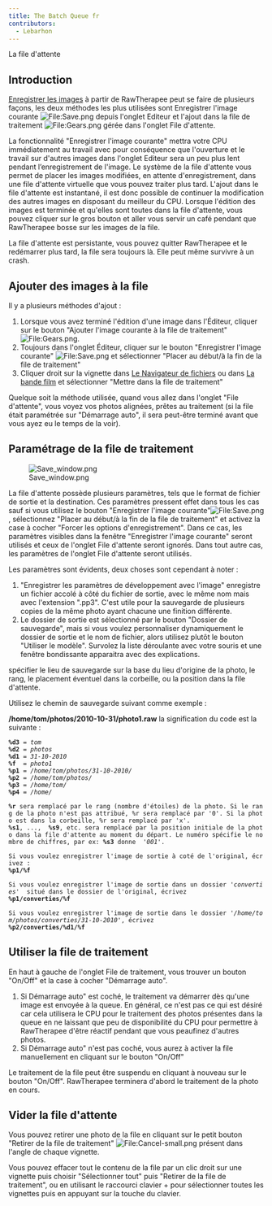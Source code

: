 ```yaml
---
title: The Batch Queue fr
contributors:
  - Lebarhon
---
```


<div class="pagetitle">

La file d'attente

</div>

## Introduction

[Enregistrer les images](saving_images/fr) à partir de
RawTherapee peut se faire de plusieurs façons, les deux méthodes les
plus utilisées sont Enregistrer l'image courante
![<File:Save.png>](Save.png "File:Save.png") depuis l'onglet Editeur et
l'ajout dans la file de traitement
![<File:Gears.png>](Gears.png "File:Gears.png") gérée dans l'onglet File
d'attente.

La fonctionnalité "Enregistrer l'image courante" mettra votre CPU
immédiatement au travail avec pour conséquence que l'ouverture et le
travail sur d'autres images dans l'onglet Editeur sera un peu plus lent
pendant l’enregistrement de l'image. Le système de la file d'attente
vous permet de placer les images modifiées, en attente d'enregistrement,
dans une file d'attente virtuelle que vous pouvez traiter plus tard.
L'ajout dans le file d'attente est instantané, il est donc possible de
continuer la modification des autres images en disposant du meilleur du
CPU. Lorsque l'édition des images est terminée et qu'elles sont toutes
dans la file d'attente, vous pouvez cliquer sur le gros bouton et aller
vous servir un café pendant que RawTherapee bosse sur les images de la
file.

La file d'attente est persistante, vous pouvez quitter RawTherapee et le
redémarrer plus tard, la file sera toujours là. Elle peut même survivre
à un crash.

## Ajouter des images à la file

Il y a plusieurs méthodes d'ajout :

1.  Lorsque vous avez terminé l'édition d'une image dans l'Éditeur,
    cliquer sur le bouton "Ajouter l'image courante à la file de
    traitement" ![<File:Gears.png>](Gears.png "File:Gears.png").
2.  Toujours dans l'onglet Éditeur, cliquer sur le bouton "Enregistrer
    l'image courante" ![<File:Save.png>](Save.png "File:Save.png") et
    sélectionner "Placer au début/à la fin de la file de traitement"
3.  Cliquer droit sur la vignette dans [Le Navigateur de
    fichiers](The_File_Browser_Tab/fr.md) ou dans [La bande
    film](The_Image_Editor_Tab/fr#La_bande_film.md) et
    sélectionner "Mettre dans la file de traitement"

Quelque soit la méthode utilisée, quand vous allez dans l'onglet "File
d'attente", vous voyez vos photos alignées, prêtes au traitement (si la
file était paramétrée sur "Démarrage auto", il sera peut-être terminé
avant que vous ayez eu le temps de la voir).

## Paramétrage de la file de traitement

<figure>
<img src="/images/Save_window.png" title="Save_window.png" />
<figcaption>Save_window.png</figcaption>
</figure>

La file d'attente possède plusieurs paramètres, tels que le format de
fichier de sortie et la destination. Ces paramètres pressent effet dans
tous les cas sauf si vous utilisez le bouton "Enregistrer l'image
courante"![<File:Save.png>](Save.png "File:Save.png"), sélectionnez
"Placer au début/à la fin de la file de traitement" et activez la case à
cocher "Forcer les options d'enregistrement". Dans ce cas, les
paramètres visibles dans la fenêtre "Enregistrer l'image courante"
seront utilisés et ceux de l'onglet File d'attente seront ignorés. Dans
tout autre cas, les paramètres de l'onglet File d'attente seront
utilisés.

Les paramètres sont évidents, deux choses sont cependant à noter :

1.  "Enregistrer les paramètres de développement avec l'image"
    enregistre un fichier accolé à côté du fichier de sortie, avec le
    même nom mais avec l'extension ".pp3". C'est utile pour la
    sauvegarde de plusieurs copies de la même photo ayant chacune une
    finition différente.
2.  Le dossier de sortie est sélectionné par le bouton "Dossier de
    sauvegarde", mais si vous voulez personnaliser dynamiquement le
    dossier de sortie et le nom de fichier, alors utilisez plutôt le
    bouton "Utiliser le modèle". Survolez la liste déroulante avec votre
    souris et une fenêtre bondissante apparaitra avec des explications.

spécifier le lieu de sauvegarde sur la base du lieu d'origine de la
photo, le rang, le placement éventuel dans la corbeille, ou la position
dans la file d'attente.

Utilisez le chemin de sauvegarde suivant comme exemple :

<b>/home/tom/photos/2010-10-31/photo1.raw</b> la signification du code
est la suivante :

<b>`%d3`</b>` = `<i>`tom`</i>  
<b>`%d2`</b>` = `<i>`photos`</i>  
<b>`%d1`</b>` = `<i>`31-10-2010`</i>  
<b>`%f`</b>`  = `<i>`photo1`</i>  
<b>`%p1`</b>` = `<i>`/home/tom/photos/31-10-2010/`</i>  
<b>`%p2`</b>` = `<i>`/home/tom/photos/`</i>  
<b>`%p3`</b>` = `<i>`/home/tom/`</i>  
<b>`%p4`</b>` = `<i>`/home/`</i>  
  
<b>`%r`</b>` sera remplacé par le rang (nombre d'étoiles) de la photo. Si le rang de la photo n'est pas attribué, %r sera remplacé par '0'. Si la photo est dans la corbeille, %r sera remplacé par 'x'.`  
<b>`%s1`</b>`, ...,  `<b>`%s9`</b>`, etc. sera remplacé par la position initiale de la photo dans la file d'attente au moment du départ. Le numéro spécifie le nombre de chiffres, par ex: `<b>`%s3`</b>` donne  '`<i>`001`</i>`'.`

`Si vous voulez enregistrer l'image de sortie à coté de l'original, écrivez :`  
<b>`%p1/%f`</b>  
  
`Si vous voulez enregistrer l'image de sortie dans un dossier '`<i>`converties`</i>`'  situé dans le dossier de l'original, écrivez `  
<b>`%p1/converties/%f`</b>  
  
`Si vous voulez enregistrer l'image de sortie dans le dossier '`<i>`/home/tom/photos/converties/31-10-2010'`</i>`, écrivez`  
<b>`%p2/converties/%d1/%f`</b>

## Utiliser la file de traitement

En haut à gauche de l'onglet File de traitement, vous trouver un bouton
"On/Off" et la case à cocher "Démarrage auto".

1.  Si Démarrage auto" est coché, le traitement va démarrer dès qu'une
    image est envoyée à la queue. En général, ce n'est pas ce qui est
    désiré car cela utilisera le CPU pour le traitement des photos
    présentes dans la queue en ne laissant que peu de disponibilité du
    CPU pour permettre à RawTherapee d'être réactif pendant que vous
    peaufinez d'autres photos.
2.  Si Démarrage auto" n'est pas coché, vous aurez à activer la file
    manuellement en cliquant sur le bouton "On/Off"

Le traitement de la file peut être suspendu en cliquant à nouveau sur le
bouton "On/Off". RawTherapee terminera d'abord le traitement de la photo
en cours.

## Vider la file d'attente

Vous pouvez retirer une photo de la file en cliquant sur le petit bouton
"Retirer de la file de traitement"
![<File:Cancel-small.png>](Cancel-small.png "File:Cancel-small.png")
présent dans l'angle de chaque vignette.

Vous pouvez effacer tout le contenu de la file par un clic droit sur une
vignette puis choisir "Sélectionner tout" puis "Retirer de la file de
traitement", ou en utilisant le raccourci clavier  + pour sélectionner
toutes les vignettes puis en appuyant sur la touche du clavier.
